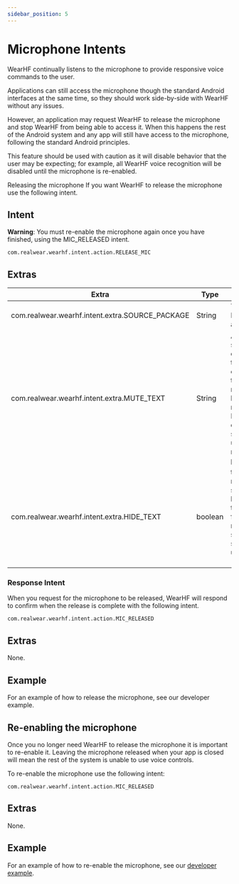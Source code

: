 ```yaml
---
sidebar_position: 5
---
```


# Microphone Intents

WearHF continually listens to the microphone to provide responsive voice commands to the user.

Applications can still access the microphone though the standard Android interfaces at the same time, so they should work side-by-side with WearHF without any issues.

However, an application may request WearHF to release the microphone and stop WearHF from being able to access it. When this happens the rest of the Android system and any app will still have access to the microphone, following the standard Android principles.

This feature should be used with caution as it will disable behavior that the user may be expecting; for example, all WearHF voice recognition will be disabled until the microphone is re-enabled.

Releasing the microphone
If you want WearHF to release the microphone use the following intent.

## Intent

__Warning__: You must re-enable the microphone again once you have finished, using the MIC_RELEASED intent.

`com.realwear.wearhf.intent.action.RELEASE_MIC`

## Extras

| Extra | Type | Description |
| ----- | ---- | ----------- |
| com.realwear.wearhf.intent.extra.SOURCE_PACKAGE | String | The package ID for your app |
| com.realwear.wearhf.intent.extra.MUTE_TEXT | String | An optional string to display to the user to explain that the microphones have been released. Note a default string is used if no mute text is passed |
| com.realwear.wearhf.intent.extra.HIDE_TEXT | boolean | true if the mute text should not be shown to the user. false if the mute text should be shown to the user (default) |

### Response Intent

When you request for the microphone to be released, WearHF will respond to confirm when the release is complete with the following intent.

`com.realwear.wearhf.intent.action.MIC_RELEASED`

## Extras

None.

## Example

For an example of how to release the microphone, see our developer example.

## Re-enabling the microphone

Once you no longer need WearHF to release the microphone it is important to re-enable it. Leaving the microphone released when your app is closed will mean the rest of the system is unable to use voice controls.

To re-enable the microphone use the following intent:

`com.realwear.wearhf.intent.action.MIC_RELEASED`

## Extras

None.

## Example

For an example of how to re-enable the microphone, see our [developer example](https://github.com/realwear/Developer-Examples/blob/master/hmt1developerexamples/src/main/java/com/realwear/hmt1developerexamples/MicrophoneReleaseActivity.java).
